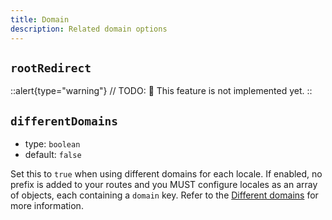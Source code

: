 ```yaml
---
title: Domain
description: Related domain options
---
```


## `rootRedirect`

::alert{type="warning"}
// TODO:
🚧 This feature is not implemented yet.
::

## `differentDomains`

- type: `boolean`
- default: `false`

Set this to `true` when using different domains for each locale. If enabled, no prefix is added to your routes and you MUST configure locales as an array of objects, each containing a `domain` key. Refer to the [Different domains](/different-domains) for more information.
